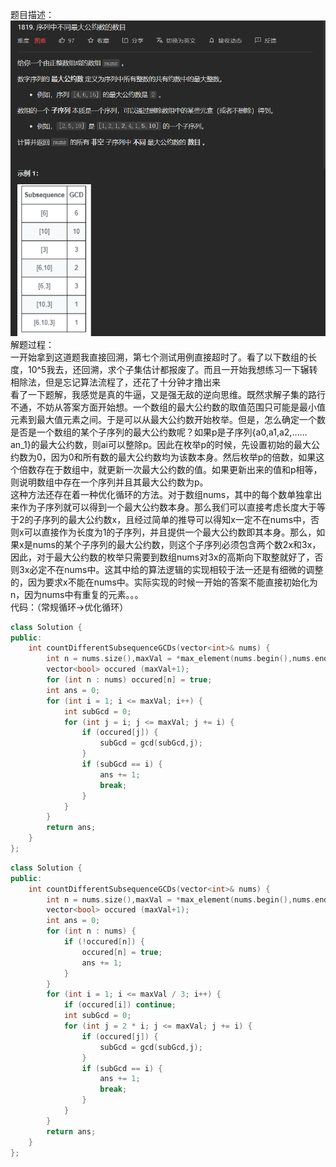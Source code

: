 题目描述：  
![image](/basical/IQ/image/image14.png)  
解题过程：  
一开始拿到这道题我直接回溯，第七个测试用例直接超时了。看了以下数组的长度，10^5我去，还回溯，求个子集估计都报废了。而且一开始我想练习一下辗转相除法，但是忘记算法流程了，还花了十分钟才撸出来  
看了一下题解，我感觉是真的牛逼，又是强无敌的逆向思维。既然求解子集的路行不通，不妨从答案方面开始想。一个数组的最大公约数的取值范围只可能是最小值元素到最大值元素之间。于是可以从最大公约数开始枚举。但是，怎么确定一个数是否是一个数组的某个子序列的最大公约数呢？如果p是子序列{a0,a1,a2,……an_1}的最大公约数，则ai可以整除p。因此在枚举p的时候，先设置初始的最大公约数为0，因为0和所有数的最大公约数均为该数本身。然后枚举p的倍数，如果这个倍数存在于数组中，就更新一次最大公约数的值。如果更新出来的值和p相等，则说明数组中存在一个序列并且其最大公约数为p。  
这种方法还存在着一种优化循环的方法。对于数组nums，其中的每个数单独拿出来作为子序列就可以得到一个最大公约数本身。那么我们可以直接考虑长度大于等于2的子序列的最大公约数x，且经过简单的推导可以得知x一定不在nums中，否则x可以直接作为长度为1的子序列，并且提供一个最大公约数即其本身。那么，如果x是nums的某个子序列的最大公约数，则这个子序列必须包含两个数2x和3x，因此，对于最大公约数的枚举只需要到数组nums对3x的高斯向下取整就好了，否则3x必定不在nums中。这其中给的算法逻辑的实现相较于法一还是有细微的调整的，因为要求x不能在nums中。实际实现的时候一开始的答案不能直接初始化为n，因为nums中有重复的元素。。。  
代码：（常规循环→优化循环）  
```cpp
class Solution {
public:
    int countDifferentSubsequenceGCDs(vector<int>& nums) {
        int n = nums.size(),maxVal = *max_element(nums.begin(),nums.end());
        vector<bool> occured (maxVal+1);
        for (int n : nums) occured[n] = true;
        int ans = 0;
        for (int i = 1; i <= maxVal; i++) {
            int subGcd = 0;
            for (int j = i; j <= maxVal; j += i) {
                if (occured[j]) {
                    subGcd = gcd(subGcd,j);
                }
                if (subGcd == i) {
                    ans += 1;
                    break;
                }
            }
        }
        return ans;
    }
};
```
```cpp
class Solution {
public:
    int countDifferentSubsequenceGCDs(vector<int>& nums) {
        int n = nums.size(),maxVal = *max_element(nums.begin(),nums.end());
        vector<bool> occured (maxVal+1);
        int ans = 0;
        for (int n : nums) {
            if (!occured[n]) {
                occured[n] = true;
                ans += 1;
            }
        }
        for (int i = 1; i <= maxVal / 3; i++) {
            if (occured[i]) continue;
            int subGcd = 0;
            for (int j = 2 * i; j <= maxVal; j += i) {
                if (occured[j]) {
                    subGcd = gcd(subGcd,j);
                }
                if (subGcd == i) {
                    ans += 1;
                    break;
                }
            }
        }
        return ans;
    }
};
```